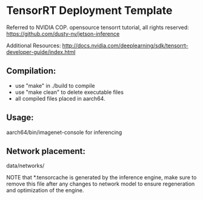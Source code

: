 # TensorRT Deployment Template

Referred to NVIDIA COP. opensource tensorrt tutorial, all rights reserved:
https://github.com/dusty-nv/jetson-inference

Additional Resources:
http://docs.nvidia.com/deeplearning/sdk/tensorrt-developer-guide/index.html

## Compilation:

- use "make" in ./build to compile
- use "make clean" to delete executable files
- all compiled files placed in aarch64.

## Usage:

aarch64/bin/imagenet-console <inputfile> for inferencing

## Network placement:

data/networks/

NOTE that *.tensorcache is generated by the inference engine, make sure to remove this file after any changes to network model to ensure regeneration and optimization of the engine.
